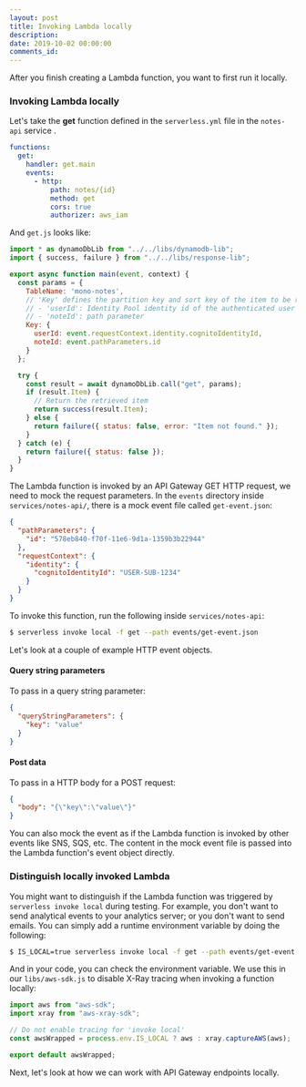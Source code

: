 ```yaml
---
layout: post
title: Invoking Lambda locally
description: 
date: 2019-10-02 00:00:00
comments_id: 
---
```


After you finish creating a Lambda function, you want to first run it locally.

### Invoking Lambda locally

Let's take the **get** function defined in the `serverless.yml` file in the `notes-api` service .

``` yaml
functions:
  get:
    handler: get.main
    events:
      - http:
          path: notes/{id}
          method: get
          cors: true
          authorizer: aws_iam
```

And `get.js` looks like:

``` javascript
import * as dynamoDbLib from "../../libs/dynamodb-lib";
import { success, failure } from "../../libs/response-lib";

export async function main(event, context) {
  const params = {
    TableName: 'mono-notes',
    // 'Key' defines the partition key and sort key of the item to be retrieved
    // - 'userId': Identity Pool identity id of the authenticated user
    // - 'noteId': path parameter
    Key: {
      userId: event.requestContext.identity.cognitoIdentityId,
      noteId: event.pathParameters.id
    }
  };

  try {
    const result = await dynamoDbLib.call("get", params);
    if (result.Item) {
      // Return the retrieved item
      return success(result.Item);
    } else {
      return failure({ status: false, error: "Item not found." });
    }
  } catch (e) {
    return failure({ status: false });
  }
}
```

The Lambda function is invoked by an API Gateway GET HTTP request, we need to mock the request parameters. In the `events` directory inside `services/notes-api/`, there  is a mock event file called `get-event.json`:

``` json
{
  "pathParameters": {
    "id": "578eb840-f70f-11e6-9d1a-1359b3b22944"
  },
  "requestContext": {
    "identity": {
      "cognitoIdentityId": "USER-SUB-1234"
    }
  }
}
```

To invoke this function, run the following inside `services/notes-api`:

``` bash
$ serverless invoke local -f get --path events/get-event.json
```

Let's look at a couple of example HTTP event objects.

#### Query string parameters

To pass in a query string parameter:

``` json
{
  "queryStringParameters": {
    "key": "value"
  }
}
```

#### Post data

To pass in a HTTP body for a POST request:

``` json
{
  "body": "{\"key\":\"value\"}"
}
```

You can also mock the event as if the Lambda function is invoked by other events like SNS, SQS, etc. The content in the mock event file is passed into the Lambda function's event object directly.

### Distinguish locally invoked Lambda

You might want to distinguish if the Lambda function was triggered by `serverless invoke local` during testing. For example, you don't want to send analytical events to your analytics server; or you don't want to send emails. You can simply add a runtime environment variable by doing the following:

``` bash
$ IS_LOCAL=true serverless invoke local -f get --path events/get-event.json
```

And in your code, you can check the environment variable. We use this in our `libs/aws-sdk.js` to disable X-Ray tracing when invoking a function locally:

``` javascript
import aws from "aws-sdk";
import xray from "aws-xray-sdk";

// Do not enable tracing for 'invoke local'
const awsWrapped = process.env.IS_LOCAL ? aws : xray.captureAWS(aws);

export default awsWrapped;
```

Next, let's look at how we can work with API Gateway endpoints locally.
